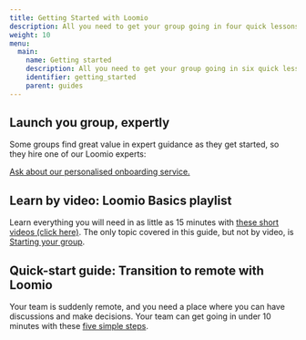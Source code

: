 ```yaml
---
title: Getting Started with Loomio
description: All you need to get your group going in four quick lessons.
weight: 10
menu:
  main:
    name: Getting started
    description: All you need to get your group going in six quick lessons.
    identifier: getting_started
    parent: guides
---
```

## Launch you group, expertly

Some groups find great value in expert guidance as they get started, so they hire one of our Loomio experts:

[Ask about our personalised onboarding service.](https://loomio.org/contact)


## Learn by video: Loomio Basics playlist

Learn everything you will need in as little as 15 minutes with [these short videos (click here)](/en/overview-and-how-tos). The only topic covered in this guide, but not by video, is [Starting your group](starting_a_group).

## Quick-start guide: Transition to remote with Loomio

Your team is suddenly remote, and you need a place where you can have discussions and make decisions. Your team can get going in under 10 minutes with these [five simple steps](https://blog.loomio.org/2020/03/19/remote-work-kit/).
